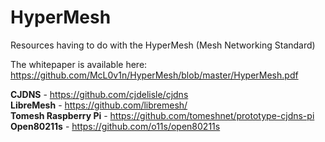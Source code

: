 # HyperMesh
Resources having to do with the HyperMesh (Mesh Networking Standard)

The whitepaper is available here: https://github.com/McL0v1n/HyperMesh/blob/master/HyperMesh.pdf  
  
**CJDNS** - https://github.com/cjdelisle/cjdns  
**LibreMesh** - https://github.com/libremesh/  
**Tomesh Raspberry Pi** - https://github.com/tomeshnet/prototype-cjdns-pi  
**Open80211s** - https://github.com/o11s/open80211s



